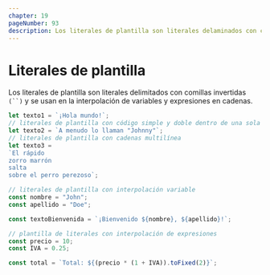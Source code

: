 ```yaml
---
chapter: 19
pageNumber: 93
description: Los literales de plantilla son literales delaminados con comillas invertidas (` `) y se usan en la interpolación de variables y expresiones en cadenas.
---
```

# Literales de plantilla

Los literales de plantilla son literales delimitados con comillas invertidas `(``)` y se usan en la interpolación de variables y expresiones en cadenas.

```javascript
let texto1 = `¡Hola mundo!`;
// literales de plantilla con código simple y doble dentro de una sola cadena
let texto2 = `A menudo lo llaman "Johnny"`;
// literales de plantilla con cadenas multilínea
let texto3 =
`El rápido
zorro marrón
salta
sobre el perro perezoso`;

// literales de plantilla con interpolación variable
const nombre = "John";
const apellido = "Doe";

const textoBienvenida = `¡Bienvenido ${nombre}, ${apellido}!`;

// plantilla de literales con interpolación de expresiones
const precio = 10;
const IVA = 0.25;

const total = `Total: ${(precio * (1 + IVA)).toFixed(2)}`;
```
